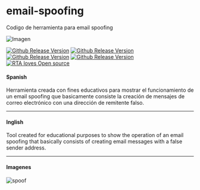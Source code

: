 # email-spoofing
<p>Codigo de herramienta para email spoofing <br>

![Imagen](https://user-images.githubusercontent.com/51070590/89376817-d9346f80-d6ad-11ea-81b9-8a4b4bfa6420.jpg)

[![Github Release Version](https://img.shields.io/badge/version-1.1-green)](https://img.shields.io/badge/version-1.1-green)
[![Github Release Version](https://img.shields.io/badge/-HTML-orange)](https://github.com/MarceloNoguera)
[![Github Release Version](https://img.shields.io/badge/-CSS-9cf)](https://github.com/MarceloNoguera)
[![Github Release Version](https://img.shields.io/badge/-PHP-informational)](https://github.com/MarceloNoguera)
[![RTA loves Open source](https://badges.frapsoft.com/os/v1/open-source.svg?v=103)](https://github.com/MarceloNoguera)

#### Spanish
  
Herramienta creada con fines educativos para mostrar el funcionamiento 
de un email spoofing que basicamente consiste la creación de mensajes 
de correo electrónico con una dirección de remitente falso.

_______________________________________________________________________________________________________
#### Inglish

Tool created for educational purposes to show the operation 
of an email spoofing that basically consists of creating email 
messages with a false sender address.
_______________________________________________________________________________________________________
#### Imagenes

![spoof](https://user-images.githubusercontent.com/51070590/89377579-5b716380-d6af-11ea-9ab6-523fbdc2eb10.PNG)
